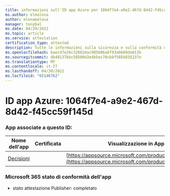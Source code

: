 ```yaml
---
title: informazioni sull'ID app Azure per 1064f7e4-a9e2-467d-8d42-f45cc59f145d
ms.author: elmalova
author: elenamalova
manager: tonybal
ms.date: 04/29/2022
ms.topic: article
ms.service: attestation
certification_type: attested
description: Tutte le informazioni sulla sicurezza e sulla conformità disponibili per 1064f7e4-a9e2-467d-8d42-f45cc59f145d.
ms.openlocfilehash: baecd7e26c326b2dac905606a6f93a6689de813b
ms.sourcegitcommit: db48137bbc58500d2e4b5ec78cb8f585b835237e
ms.translationtype: MT
ms.contentlocale: it-IT
ms.lasthandoff: 04/30/2022
ms.locfileid: "65146762"
---
```

# <a name="azure-app-id-1064f7e4-a9e2-467d-8d42-f45cc59f145d"></a>ID app Azure: 1064f7e4-a9e2-467d-8d42-f45cc59f145d


### <a name="apps-associated-with-this-id"></a>App associate a questo ID:
| **Nome dell'app** | **Certificata** | **Visualizzazione in AppSource** |
|--------------|---------------|-----------------------|
| [Decisioni](../forward/WA104381880.md) |  | [https://appsource.microsoft.com/product/office/WA104381880](https://appsource.microsoft.com/product/office/WA104381880) |

### <a name="microsoft-365-app-compliance-status"></a>Microsoft 365 stato di conformità dell'app
- stato attestazione Publisher: completato
